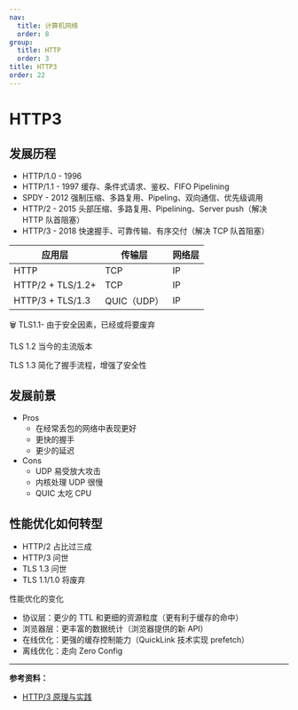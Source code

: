 ```yaml
---
nav:
  title: 计算机网络
  order: 8
group:
  title: HTTP
  order: 3
title: HTTP3
order: 22
---
```


# HTTP3

## 发展历程

- HTTP/1.0 - 1996
- HTTP/1.1 - 1997 缓存、条件式请求、鉴权、FIFO Pipelining
- SPDY - 2012 强制压缩、多路复用、Pipeling、双向通信、优先级调用
- HTTP/2 - 2015 头部压缩、多路复用、Pipelining、Server push（解决 HTTP 队首阻塞）
- HTTP/3 - 2018 快速握手、可靠传输、有序交付（解决 TCP 队首阻塞）

| 应用层            | 传输层      | 网络层 |
| ----------------- | ----------- | ------ |
| HTTP              | TCP         | IP     |
| HTTP/2 + TLS/1.2+ | TCP         | IP     |
| HTTP/3 + TLS/1.3  | QUIC（UDP） | IP     |

🗑 TLS1.1- 由于安全因素，已经或将要废弃

TLS 1.2 当今的主流版本

TLS 1.3 简化了握手流程，增强了安全性

## 发展前景

- Pros
  - 在经常丢包的网络中表现更好
  - 更快的握手
  - 更少的延迟
- Cons
  - UDP 易受放大攻击
  - 内核处理 UDP 很慢
  - QUIC 太吃 CPU

## 性能优化如何转型

- HTTP/2 占比过三成
- HTTP/3 问世
- TLS 1.3 问世
- TLS 1.1/1.0 将废弃

性能优化的变化

- 协议层：更少的 TTL 和更细的资源粒度（更有利于缓存的命中）
- 浏览器层：更丰富的数据统计（浏览器提供的新 API）
- 在线优化：更强的缓存控制能力（QuickLink 技术实现 prefetch）
- 离线优化：走向 Zero Config

---

**参考资料：**

- [HTTP/3 原理与实践](https://mp.weixin.qq.com/s?__biz=MjM5MTA1MjAxMQ==&mid=2651236564&idx=1&sn=4cfbf59ed50cc45d889613e5b19292bd&chksm=bd4971508a3ef8468f836165eb0bf520235ffa8c814f28ea8a7205f7e28e0fc56a300d6db412&scene=21#wechat_redirect)
